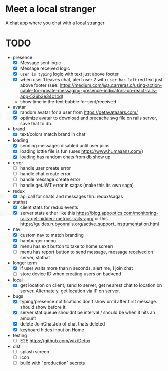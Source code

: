 # Meet a local stranger
A chat app where you chat with a local stranger

# TODO
- presence
    - [X] Message sent logic
    - [X] Message received logic
    - [X] `user is typing` logic with text just above footer
    - [X] when user 1 leaves chat, alert user 2 with `user has left` red text just above footer (see: https://medium.com/@a.carreras.c/using-action-cable-for-private-messaging-presence-indicators-on-react-rails-app-526b3e34c14d)
    - ~~show time in the text bubble for sent/received~~
- avatar
    - [X] random avatar for a user from https://getavataaars.com/
    - [X] optimize avatar to download and precache svg file on rails server, save that to db.
- brand
    - [X] text/colors match brand in chat
- loading
    - [X] sending messages disabled until user joins
    - [X] loading lottie file is fun (uses https://www.humaaans.com/)
    - [X] loading has random chats from db show up
- error
    - [ ] handle user create error
    - [ ] handle chat create error
    - [ ] handle message create error
    - [ ] handle getJWT error in sagas (make this its own saga)
- redux
    - [X] api call for chats and messages thru redux/sagas
- stathat
    - [X] client stats for redux events
    - [X] server stats either like this https://blog.appoptics.com/monitoring-rails-get-hidden-metrics-rails-app/ or this https://guides.rubyonrails.org/active_support_instrumentation.html
- nav
    - [X] custom nav to match branding
    - [X] hamburger menu
    - [X] menu has exit button to take to home screen
    - [ ] menu has report button to send message, message received on server, stathat
- longer term
    - [X] if user waits more than n seconds, alert me, I join chat
    - [ ] store device ID when creating users on backend
- local
    - [X] get location on client, send to server, get nearest chat to location on server. Alternately, get location via IP on server.
- bugs
    - [X] typing/presence notifications don't show until after first message. should show before it.
    - [X] server stat queue shouldnt be interval / should be when it hits an amount
    - [X] delete JoinChatJob of chat thats deleted
    - [X] keyboard hides input on Home
- testing
    - [ ] E2E https://github.com/wix/Detox
- dist
    - [ ] splash screen
    - [ ] icon
    - [ ] build with "production" secrets
